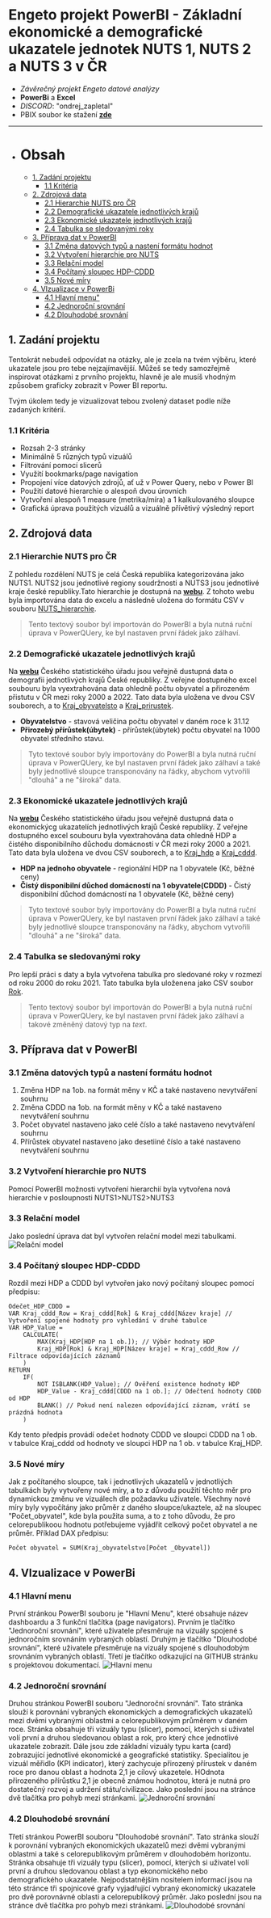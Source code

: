 # Engeto projekt PowerBI - Základní ekonomické a demografické ukazatele jednotek NUTS 1, NUTS 2 a NUTS 3 v ČR

- *Závěrečný projekt Engeto datové analýzy*
- **PowerBi** a **Excel**
- *DISCORD*: "ondrej_zapletal"
- PBIX soubor ke stažení [**zde**](https://github.com/OndrejZapletal99/Power_BI_engeto_project/blob/main/Power_BI_engeto_project.pbix)
---


- # Obsah
  - [1. Zadání projektu](#1-zadání-projektu)
    - [1.1 Kritéria](#11-kritéria)
  - [2. Zdrojová data](#2-zdrojová-data)
    - [2.1 Hierarchie NUTS pro ČR](#21-hierarchie-nuts-pro-čr)
    - [2.2 Demografické ukazatele jednotlivých krajů](#22-demografické-ukazatele-jednotlivých-krajů)
    - [2.3 Ekonomické ukazatele jednotlivých krajů](#23-ekonomické-ukazatele-jednotlivých-krajů)
    - [2.4 Tabulka se sledovanými roky](#24-tabulka-se-sledovanými-roky)
  - [3. Příprava dat v PowerBI](#3-příprava-dat-v-powerbi)
    - [3.1 Změna datových typů a nastení formátu hodnot](#31-změna-datových-typů-a-nastení-formátu-hodnot)
    - [3.2 Vytvoření hierarchie pro NUTS](#32-vytvoření-hierarchie-pro-nuts)
    - [3.3 Relační model](#33-relační-model)
    - [3.4 Počítaný sloupec HDP-CDDD](#34-počítaný-sloupec-hdp-cddd)
    - [3.5 Nové míry](#35-nové-míry)
  - [4. VIzualizace v PowerBi](#4-vizualizace-v-powerbi)
    - [4.1 Hlavní menu"](#41-hlavní-menu)
    - [4.2 Jednoroční srovnání](#42-jednoroční-srovnání)
    - [4.2 Dlouhodobé srovnání](#42-dlouhodobé-srovnání)
		
  
## 1. Zadání projektu
Tentokrát nebudeš odpovídat na otázky, ale je zcela na tvém výběru, které ukazatele jsou pro tebe nejzajímavější.
Můžeš se tedy samozřejmě inspirovat otázkami z prvního projektu, hlavně je ale musíš vhodným způsobem graficky zobrazit v Power BI reportu.

Tvým úkolem tedy je vizualizovat tebou zvolený dataset podle níže zadaných kritérií.

### 1.1 Kritéria
- Rozsah 2-3 stránky
- Minimálně 5 různých typů vizuálů
- Filtrování pomocí slicerů
- Využití bookmarks/page navigation
- Propojení více datových zdrojů, ať už v Power Query, nebo v Power BI
- Použití datové hierarchie o alespoň dvou úrovních
- Vytvoření alespoň 1 measure (metrika/míra) a 1 kalkulovaného sloupce
- Grafická úprava použitých vizuálů a vizuálně přívětivý výsledný report
## 2. Zdrojová data
### 2.1 Hierarchie NUTS pro ČR
Z pohledu rozdělení NUTS je celá Česká republika kategorizována jako NUTS1. NUTS2 jsou jednotlivé regiony soudržnosti a NUTS3 jsou jednotlivé kraje české republiky.Tato hierarchie je dostupná na [**webu**](https://portal.uur.cz/spravni-usporadani-cr-organy-uzemniho-planovani/nuts.asp). Z tohoto webu byla importována data do excelu a následně uložena do formátu CSV v souboru [NUTS_hierarchie](https://github.com/OndrejZapletal99/Power_BI_engeto_project/blob/main/NUTS_hierarchie.csv).
>Tento textový soubor byl importován do PowerBI a byla nutná ruční úprava v PowerQUery, ke byl nastaven první řádek jako zálhaví.
### 2.2 Demografické ukazatele jednotlivých krajů
Na [**webu**](https://view.officeapps.live.com/op/view.aspx?src=https%3A%2F%2Fwww.czso.cz%2Fstaticke%2Fgapminder%2Fporovnani_kraju_vse%2FXLS%2Fukazatele_kraje_demogr.xlsx&wdOrigin=BROWSELINK) Českého statistického úřadu jsou veřejně dustupná data o demografii jednotlivých krajů České republiky. Z veřejne dostupného excel soubouru byla vyextrahována data ohledně počtu obyvatel a přirozeném přistutu v ČR mezi roky 2000 a 2022. Tato data byla uložena ve dvou CSV souborech, a to [Kraj_obyvatelsto](https://github.com/OndrejZapletal99/Power_BI_engeto_project/blob/main/Kraj_obyvatelstvo.csv) a [Kraj_prirustek](https://github.com/OndrejZapletal99/Power_BI_engeto_project/blob/main/Kraj_prirustek.csv).
- **Obyvatelstvo** - stavová veličina počtu obyvatel v daném roce k 31.12
- **Přirozebý přírůstek(úbytek)** - přírůstek(úbytek) počtu obyvatel na 1000 obyvatel středního stavu.
>Tyto textové soubor byly importovány do PowerBI a byla nutná ruční úprava v PowerQUery, ke byl nastaven první řádek jako zálhaví a také byly jednotlivé sloupce transponovány na řádky, abychom vytvořili "dlouhá" a ne "široká" data.
### 2.3 Ekonomické ukazatele jednotlivých krajů
Na [**webu**](https://view.officeapps.live.com/op/view.aspx?src=https%3A%2F%2Fwww.czso.cz%2Fstaticke%2Fgapminder%2Fporovnani_kraju_vse%2FXLS%2Fukazatele_kraje_ekon.xlsx&wdOrigin=BROWSELINK) Českého statistického úřadu jsou veřejně dustupná data o ekonomickýcg ukazatelích jednotlivých krajů České republiky. Z veřejne dostupného excel soubouru byla vyextrahována data ohledně HDP a čistého disponibilního důchodu domácností v ČR mezi roky 2000 a 2021. Tato data byla uložena ve dvou CSV souborech, a to [Kraj_hdp](https://github.com/OndrejZapletal99/Power_BI_engeto_project/blob/main/Kraj_HDP.csv) a [Kraj_cddd](https://github.com/OndrejZapletal99/Power_BI_engeto_project/blob/main/Kraj_cddd.csv).
- **HDP na jednoho obyvatele** - regionální HDP na 1 obyvatele (Kč, běžné ceny)
- **Čistý disponibilní důchod domácností na 1 obyvatele(CDDD)** - Čistý disponibilní důchod domácností na 1 obyvatele (Kč, běžné ceny)
>Tyto textové soubor byly importovány do PowerBI a byla nutná ruční úprava v PowerQUery, ke byl nastaven první řádek jako zálhaví a také byly jednotlivé sloupce transponovány na řádky, abychom vytvořili "dlouhá" a ne "široká" data.
### 2.4 Tabulka se sledovanými roky
Pro lepší práci s daty a byla vytvořena tabulka pro sledované roky v rozmezí od roku 2000 do roku 2021. Tato tabulka byla uloženena jako CSV soubor [Rok](https://github.com/OndrejZapletal99/Power_BI_engeto_project/blob/main/Rok.csv).
>Tento textový soubor byl importován do PowerBI a byla nutná ruční úprava v PowerQUery, ke byl nastaven první řádek jako zálhaví a takové změněný datový typ na *text*.
## 3. Příprava dat v PowerBI
### 3.1 Změna datových typů a nastení formátu hodnot
1. Změna HDP na 1ob. na formát měny v KČ a také nastaveno nevytváření souhrnu
2. Změna CDDD na 1ob. na formát měny v KČ a také nastaveno nevytváření souhrnu
3. Počet obyvatel nastaveno jako celé číslo a také nastaveno nevytváření souhrnu
4. Přírůstek obyvatel nastaveno jako desetiiné číslo a také nastaveno nevytváření souhrnu
### 3.2 Vytvoření hierarchie pro NUTS
Pomocí PowerBI možnosti vytvoření hierarchií byla vytvořena nová hierarchie v posloupnosti NUTS1>NUTS2>NUTS3
### 3.3 Relační model
Jako poslední úprava dat byl vytvořen relační model mezi tabulkami.
![Relační model](https://github.com/OndrejZapletal99/Power_BI_engeto_project/blob/main/Rela%C4%8Dn%C3%AD_model.png)
### 3.4 Počítaný sloupec HDP-CDDD
Rozdíl mezi HDP a CDDD byl vytvořen jako nový počítaný sloupec pomocí předpisu:
```
Odečet_HDP_CDDD = 
VAR Kraj_cddd_Row = Kraj_cddd[Rok] & Kraj_cddd[Název kraje] // Vytvoření spojené hodnoty pro vyhledání v druhé tabulce
VAR HDP_Value = 
    CALCULATE(
        MAX(Kraj_HDP[HDP na 1 ob.]); // Výběr hodnoty HDP
        Kraj_HDP[Rok] & Kraj_HDP[Název kraje] = Kraj_cddd_Row // Filtrace odpovídajících záznamů
    )
RETURN
    IF(
        NOT ISBLANK(HDP_Value); // Ověření existence hodnoty HDP
        HDP_Value - Kraj_cddd[CDDD na 1 ob.]; // Odečtení hodnoty CDDD od HDP
        BLANK() // Pokud není nalezen odpovídající záznam, vrátí se prázdná hodnota
    )
```
Kdy tento předpis provádí odečet hodnoty CDDD ve sloupci CDDD na 1 ob. v tabulce Kraj_cddd od hodnoty ve sloupci HDP na 1 ob. v tabulce Kraj_HDP. 
### 3.5 Nové míry
Jak z počítaného sloupce, tak i jednotlivých ukazatelů v jednotliých tabulkách byly vytvořeny nové míry, a to z důvodu použití těchto měr pro dynamickou změnu ve vizuálech dle požadavku uživatele. Všechny nové míry byly vypočítány jako průměr z daného sloupce/ukaztele, až na sloupec "Počet_obyvatel", kde byla použita suma, a to z toho důvodu, že pro celorepublikoou hodnotu potřebujeme vyjádřit celkový počet obyvatel a ne průměr.
Příklad DAX předpisu:
```
Počet obyvatel = SUM(Kraj_obyvatelstvo[Počet _Obyvatel])
```
## 4. VIzualizace v PowerBi
### 4.1 Hlavní menu
První stránkou PowerBI souboru je "Hlavní Menu", které obsahuje název dashboardu a 3 funkční tlačítka (page navigators). Prvním je tlačítko "Jednoroční srovnání", které uživatele přesměruje na vizuály spojené s jednoročním srovnáním vybraných oblastí. Druhým je tlačítko "Dlouhodobé srovnání", které uživatele přesměruje na vizuály spojené s dlouhodobým srovnáním vybraných oblastí. Třetí je tlačítko odkazující na GITHUB stránku s projektovou dokumentací.
 ![Hlavní menu](https://github.com/OndrejZapletal99/Power_BI_engeto_project/blob/main/Hlavn%C3%AD%20menu.png)
 ### 4.2 Jednoroční srovnání
Druhou stránkou PowerBI souboru "Jednoroční srovnání". Tato stránka slouží k porovnání vybraných ekonomických a demografických ukazatelů mezi dvěmi vybranými oblastmi a celorepublikovým průměrem v daném roce.
Stránka obsahuje tři vizuály typu (slicer), pomocí, kterých si uživatel volí první a druhou sledovanou oblast a rok, pro který chce jednotlivé ukazatele zobrazit. Dále jsou zde základní vizuály typu karta (card) zobrazující jednotlivé ekonomické a geografické statistiky. Specialitou je vizuál měřidlo (KPI indicator), který zachycuje přirozený přírustek v daném roce pro danou oblast a hodnota 2,1 je cílový ukazetele. HOdnota přirozeného přírůstku 2,1 je obecně známou hodnotou, která je nutná pro dostatečný rozvoj a udržení státu/civilizace. Jako poslední jsou na stránce dvě tlačítka pro pohyb mezi stránkami.
![Jednoroční srovnání](https://github.com/OndrejZapletal99/Power_BI_engeto_project/blob/main/Jednoro%C4%8Dn%C3%AD%20srovn%C3%A1n%C3%AD.png) 
### 4.2 Dlouhodobé srovnání
Třetí stránkou PowerBI souboru "Dlouhodobé srovnání". Tato stránka slouží k porovnání vybraných ekonomických ukazatelů mezi dvěmi vybranými oblastmi a také s celorepublikovým průměrem v dlouhodobém horizontu.
Stránka obsahuje tři vizuály typu (slicer), pomocí, kterých si uživatel volí první a druhou sledovanou oblast a typ ekonomického nebo demografického ukazatele. Nejpodstatnějším nositelem informací jsou na této stránce tři spojnicové grafy vyjadřující vybraný ekonomický ukazatele pro dvě porovnávné oblasti a celorepublikový průměr. Jako poslední jsou na stránce dvě tlačítka pro pohyb mezi stránkami.
![Dlouhodobé srovnání](https://github.com/OndrejZapletal99/Power_BI_engeto_project/blob/main/Dlouhodob%C3%A9%20srovn%C3%A1n%C3%AD.png) 